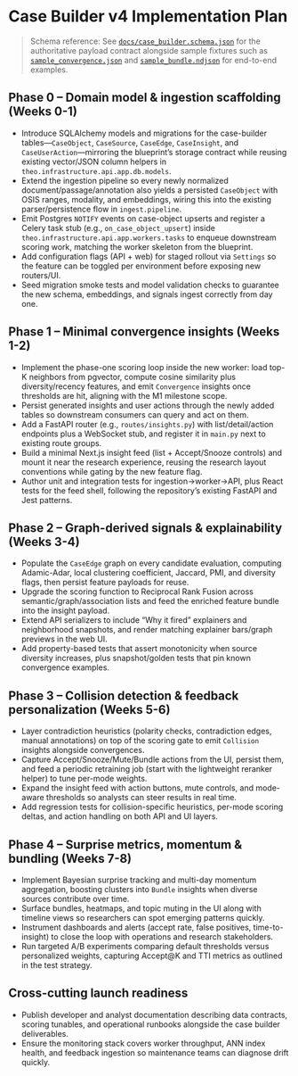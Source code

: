 # Case Builder v4 Implementation Plan

> Schema reference: See [`docs/case_builder.schema.json`](docs/case_builder.schema.json) for the authoritative payload contract alongside sample fixtures such as [`sample_convergence.json`](fixtures/case_builder/sample_convergence.json) and [`sample_bundle.ndjson`](fixtures/case_builder/sample_bundle.ndjson) for end-to-end examples.

## Phase 0 – Domain model & ingestion scaffolding (Weeks 0-1)
- Introduce SQLAlchemy models and migrations for the case-builder tables—`CaseObject`, `CaseSource`, `CaseEdge`, `CaseInsight`, and `CaseUserAction`—mirroring the blueprint’s storage contract while reusing existing vector/JSON column helpers in `theo.infrastructure.api.app.db.models`.
- Extend the ingestion pipeline so every newly normalized document/passage/annotation also yields a persisted `CaseObject` with OSIS ranges, modality, and embeddings, wiring this into the existing parser/persistence flow in `ingest.pipeline`.
- Emit Postgres `NOTIFY` events on case-object upserts and register a Celery task stub (e.g., `on_case_object_upsert`) inside `theo.infrastructure.api.app.workers.tasks` to enqueue downstream scoring work, matching the worker skeleton from the blueprint.
- Add configuration flags (API + web) for staged rollout via `Settings` so the feature can be toggled per environment before exposing new routers/UI.
- Seed migration smoke tests and model validation checks to guarantee the new schema, embeddings, and signals ingest correctly from day one.

## Phase 1 – Minimal convergence insights (Weeks 1-2)
- Implement the phase-one scoring loop inside the new worker: load top-K neighbors from pgvector, compute cosine similarity plus diversity/recency features, and emit `Convergence` insights once thresholds are hit, aligning with the M1 milestone scope.
- Persist generated insights and user actions through the newly added tables so downstream consumers can query and act on them.
- Add a FastAPI router (e.g., `routes/insights.py`) with list/detail/action endpoints plus a WebSocket stub, and register it in `main.py` next to existing route groups.
- Build a minimal Next.js insight feed (list + Accept/Snooze controls) and mount it near the research experience, reusing the research layout conventions while gating by the new feature flag.
- Author unit and integration tests for ingestion→worker→API, plus React tests for the feed shell, following the repository’s existing FastAPI and Jest patterns.

## Phase 2 – Graph-derived signals & explainability (Weeks 3-4)
- Populate the `CaseEdge` graph on every candidate evaluation, computing Adamic-Adar, local clustering coefficient, Jaccard, PMI, and diversity flags, then persist feature payloads for reuse.
- Upgrade the scoring function to Reciprocal Rank Fusion across semantic/graph/association lists and feed the enriched feature bundle into the insight payload.
- Extend API serializers to include “Why it fired” explainers and neighborhood snapshots, and render matching explainer bars/graph previews in the web UI.
- Add property-based tests that assert monotonicity when source diversity increases, plus snapshot/golden tests that pin known convergence examples.

## Phase 3 – Collision detection & feedback personalization (Weeks 5-6)
- Layer contradiction heuristics (polarity checks, contradiction edges, manual annotations) on top of the scoring gate to emit `Collision` insights alongside convergences.
- Capture Accept/Snooze/Mute/Bundle actions from the UI, persist them, and feed a periodic retraining job (start with the lightweight reranker helper) to tune per-mode weights.
- Expand the insight feed with action buttons, mute controls, and mode-aware thresholds so analysts can steer results in real time.
- Add regression tests for collision-specific heuristics, per-mode scoring deltas, and action handling on both API and UI layers.

## Phase 4 – Surprise metrics, momentum & bundling (Weeks 7-8)
- Implement Bayesian surprise tracking and multi-day momentum aggregation, boosting clusters into `Bundle` insights when diverse sources contribute over time.
- Surface bundles, heatmaps, and topic muting in the UI along with timeline views so researchers can spot emerging patterns quickly.
- Instrument dashboards and alerts (accept rate, false positives, time-to-insight) to close the loop with operations and research stakeholders.
- Run targeted A/B experiments comparing default thresholds versus personalized weights, capturing Accept@K and TTI metrics as outlined in the test strategy.

## Cross-cutting launch readiness
- Publish developer and analyst documentation describing data contracts, scoring tunables, and operational runbooks alongside the case builder deliverables.
- Ensure the monitoring stack covers worker throughput, ANN index health, and feedback ingestion so maintenance teams can diagnose drift quickly.
